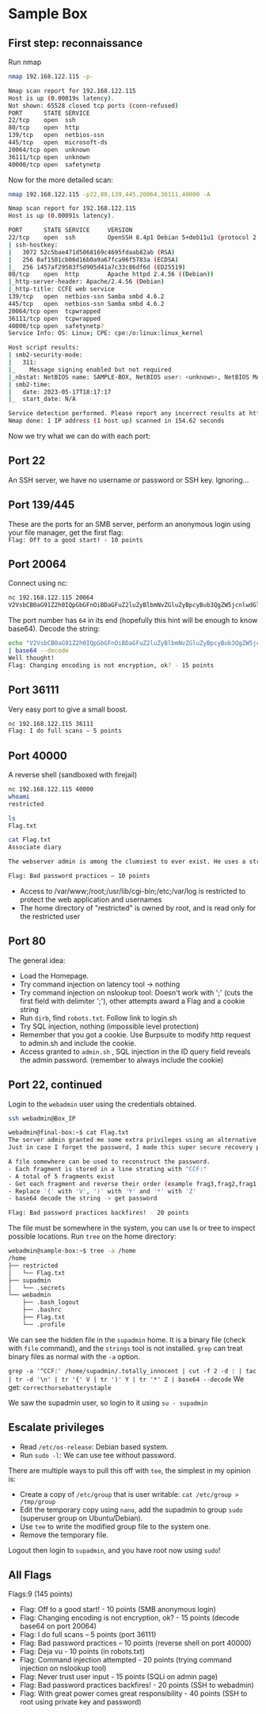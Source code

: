 # Sample Box

## First step: reconnaissance

Run nmap
```sh
nmap 192.168.122.115 -p-

Nmap scan report for 192.168.122.115
Host is up (0.00019s latency).
Not shown: 65528 closed tcp ports (conn-refused)
PORT      STATE SERVICE
22/tcp    open  ssh
80/tcp    open  http
139/tcp   open  netbios-ssn
445/tcp   open  microsoft-ds
20064/tcp open  unknown
36111/tcp open  unknown
40000/tcp open  safetynetp
```

Now for the more detailed scan:

```sh
nmap 192.168.122.115 -p22,80,139,445,20064,36111,40000 -A

Nmap scan report for 192.168.122.115
Host is up (0.00091s latency).

PORT      STATE SERVICE     VERSION
22/tcp    open  ssh         OpenSSH 8.4p1 Debian 5+deb11u1 (protocol 2.0)
| ssh-hostkey: 
|   3072 52c5bae471d5068169c4695fdaab82ab (RSA)
|   256 0af1501cb06d16b0a9a67fca96f5783a (ECDSA)
|_  256 1457af29583f5d905d41a7c33c86df6d (ED25519)
80/tcp    open  http        Apache httpd 2.4.56 ((Debian))
|_http-server-header: Apache/2.4.56 (Debian)
|_http-title: CCFE web service
139/tcp   open  netbios-ssn Samba smbd 4.6.2
445/tcp   open  netbios-ssn Samba smbd 4.6.2
20064/tcp open  tcpwrapped
36111/tcp open  tcpwrapped
40000/tcp open  safetynetp?
Service Info: OS: Linux; CPE: cpe:/o:linux:linux_kernel

Host script results:
| smb2-security-mode: 
|   311: 
|_    Message signing enabled but not required
|_nbstat: NetBIOS name: SAMPLE-BOX, NetBIOS user: <unknown>, NetBIOS MAC: 000000000000 (Xerox)
| smb2-time: 
|   date: 2023-05-17T18:17:17
|_  start_date: N/A

Service detection performed. Please report any incorrect results at https://nmap.org/submit/ .
Nmap done: 1 IP address (1 host up) scanned in 154.62 seconds
```

Now we try what we can do with each port:

## Port 22

An SSH server, we have no username or password or SSH key. Ignoring...

## Port 139/445

These are the ports for an SMB server, perform an anonymous login using your file manager, get the first flag:<br>
`Flag: Off to a good start! - 10 points`

## Port 20064

Connect using nc:

```sh
nc 192.168.122.115 20064
V2VsbCB0aG91Z2h0IQpGbGFnOiBDaGFuZ2luZyBlbmNvZGluZyBpcyBub3QgZW5jcnlwdGlvbiwgb2s/IC0gMTUgcG9pbnRz
```

The port number has `64` in its end (hopefully this hint will be enough to know base64). Decode the string:

```sh
echo "V2VsbCB0aG91Z2h0IQpGbGFnOiBDaGFuZ2luZyBlbmNvZGluZyBpcyBub3QgZW5jcnlwdGlvbiwgb2s/IC0gMTUgcG9pbnRz" \
| base64 --decode
Well thought!
Flag: Changing encoding is not encryption, ok? - 15 points
```

## Port 36111

Very easy port to give a small boost.
```sh
nc 192.168.122.115 36111
Flag: I do full scans – 5 points
```

## Port 40000

A reverse shell (sandboxed with firejail)

```sh
nc 192.168.122.115 40000
whoami
restricted

ls
Flag.txt

cat Flag.txt
Associate diary 

The webserver admin is among the clumsiest to ever exist. He uses a strong password but reuses it everywhere. 

Flag: Bad password practices – 10 points
```

- Access to /var/www;/root;/usr/lib/cgi-bin;/etc;/var/log is restricted to protect the web application and usernames
- The home directory of "restricted" is owned by root, and is read only for the restricted user


## Port 80

The general idea:

- Load the Homepage.
- Try command injection on latency tool -> nothing
- Try command injection on nslookup tool: Doesn't work with ';' (cuts the first field with delimiter ';'),
other attempts award a Flag and a cookie string
- Run `dirb`, find `robots.txt`. Follow link to login.sh
- Try SQL injection, nothing (impossible level protection)
- Remember that you got a cookie. Use Burpsuite to modify http request to admin.sh and include the cookie.
- Access granted to `admin.sh` , SQL injection in the ID query field reveals the admin password. (remember to always include the cookie)

## Port 22, continued

Login to the `webadmin` user using the credentials obtained.

```sh
ssh webadmin@Box_IP

webadmin@final-box:~$ cat Flag.txt 
The server admin granted me some extra privileges using an alternative user. I can su into it with a password.
Just in case I forget the password, I made this super secure recovery procedure:

A file somewhere can be used to reconstruct the password.
- Each fragment is stored in a line strating with "CCF:"
- A total of 5 fragments exist
- Get each fragment and reverse their order (example frag3,frag2,frag1 becomes frag1,frag2,frag3)
- Replace '{' with 'V', ')' with 'Y' and '*' with 'Z'
- base64 decode the string -> get password

Flag: Bad password practices backfires! - 20 points

```

The file must be somewhere in the system, you can use ls or tree to inspect possible locations.
Run `tree` on the home directory:

```sh
webadmin@sample-box:~$ tree -a /home
/home
├── restricted
│   └── Flag.txt
├── supadmin
│   └── .secrets
└── webadmin
    ├── .bash_logout
    ├── .bashrc
    ├── Flag.txt
    └── .profile
```

We can see the hidden file in the `supadmin` home. It is a binary file (check with `file` command), and the `strings` tool is not installed.
`grep` can treat binary files as normal with the `-a` option.

`grep -a '^CCF:' /home/supadmin/.totally_innocent | cut -f 2 -d : | tac | tr -d '\n' | tr '{' V | tr ')' Y | tr '*' Z | base64 --decode`
We get: `correcthorsebatterystaple`

We saw the supadmin user, so login to it using `su - supadmin`

## Escalate privileges

- Read `/etc/os-release`: Debian based system.
- Run `sudo -l`: We can use tee without password.

There are multiple ways to pull this off with `tee`, the simplest in my opinion is:

- Create a copy of `/etc/group` that is user writable: `cat /etc/group > /tmp/group`
- Edit the temporary copy using `nano`, add the supadmin to group `sudo` (superuser group on Ubuntu/Debian).
- Use `tee` to write the modified group file to the system one.
- Remove the temporary file.

Logout then login to `supadmin`, and you have root now using `sudo`!

## All Flags

Flags:9 (145 points)

- Flag: Off to a good start! - 10 points (SMB anonymous login)
- Flag: Changing encoding is not encryption, ok? - 15 points (decode base64 on port 20064)
- Flag: I do full scans – 5 points (port 36111)
- Flag: Bad password practices – 10 points (reverse shell on port 40000)
- Flag: Deja vu - 10 points (in robots.txt)
- Flag: Command injection attempted - 20 points (trying command injection on nslookup tool)
- Flag: Never trust user input - 15 points (SQLi on admin page)
- Flag: Bad password practices backfires! - 20 points (SSH to webadmin)
- Flag: With great power comes great responsibility - 40 points (SSH to root using private key and password)
